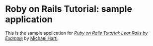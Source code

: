 # Roby on Rails Tutorial: sample application

This is the sample application for
[*Ruby on Rails Tutorial: Lear Rails by Example*](http://railstutorial.org/)
by [Michael Hartl](http://michaelhartl.com).

